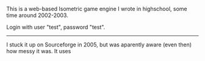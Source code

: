 This is a web-based Isometric game engine I wrote in highschool, some time around 2002-2003. 

Login with user "test", password "test".

----

I stuck it up on Sourceforge in 2005, but was aparently aware (even then) how messy it was.
It uses <script> tags with some vars in an embedded iframe for updates - the precursor to JSON over AJAX (it'd actually only take a few minor changes to get it working via AJAX). 

I remember experimenting with long-polling (nowdays known as AJAX Push/COMET/HTTP Streaming) but I don't think it worked that well with browser tech at the time. 
You could re-impliment it with about 5 lines of PHP, however - wrap the display code into a loop, and bypass that loop whenever the script is called with movement vars.

I cut my teeth on BASIC, but at some point got into trouble with the principal & sysadmin regarding a LPRINT loop and several reams of paper. 
The result was my being effectively banned from using BASIC again (unfortunatly the only teacher with any programming knowledge, Fr. Merv Duffy, had left on a Catholic mission a year or two prior). 
I instead decided to try the whole internet dev thing, which seemed like a cool new technology at the time. Tried ASP but decided to experiment with  the "new hotness", PHP.

----

I've modified the DB slightly from the SF release, and slapped on some basic anti-SQL-injection, but the rest is pretty much in its original sphagetti-code glory. 
Haven't bothered fixing the editor. I think it supports multiple simultaneous players (can't remember).

Beware that I had yet to learn/rediscover global config vars, let alone persistant connections. As such: 
* grep -rl "\"root\", \"\")" | xargs sed -i 's/"root", "")/"root", "MYSQL_PASSWORD")/g'
In my defense, PDO wasn't a thing back then, and it'd be years before I met anyone who had even heard of PHP.
